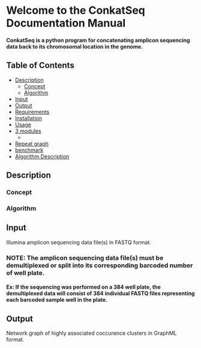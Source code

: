 Welcome to the ConkatSeq Documentation Manual
=============================================

#### ConkatSeq is a python program for concatenating amplicon sequencing data back to its chromosomal location in the genome. 

Table of Contents
-----------------

- [Description](#about)
  - [Concept](#concept)
  - [Algorithm](#algorithm)
- [Input](#input)
- [Output](#output)
- [Requirements](#requirements)
- [Installation](#installation)
- [Usage](#usage)
- [3 modules](##)
  - [](##)
- [Repeat graph](#graph)
- [benchmark](#performance)
- [Algorithm Description](#algorithm)

## <a name="about"></a> Description

### <a name="concept"></a> Concept

### <a name="algorithm"></a> Algorithm

## <a name="input"></a> Input

Illumina amplicon sequencing data file(s) in FASTQ format.

### NOTE: The amplicon sequencing data file(s) must be demultiplexed or split into its corresponding barcoded number of well plate. 

#### Ex: If the sequencing was performed on a 384 well plate, the demultiplexed data will consist of 384 individual FASTQ files representing each barcoded sample well in the plate.

## <a name="input"></a> Output

Network graph of highly associated coccurence clusters in GraphML format. 



